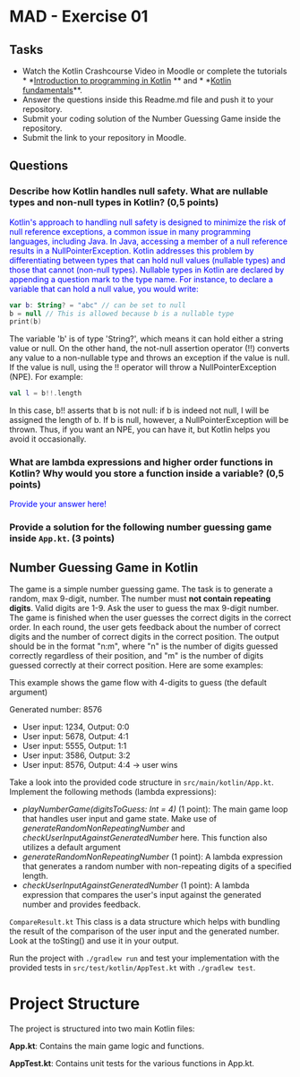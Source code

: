 # MAD - Exercise 01

## Tasks

* Watch the Kotlin Crashcourse Video in Moodle or complete the tutorials *
  *[Introduction to programming in Kotlin](https://developer.android.com/courses/pathways/android-basics-compose-unit-1-pathway-1)
  ** and *
  *[Kotlin fundamentals](https://developer.android.com/courses/pathways/android-basics-compose-unit-2-pathway-1
  )**.
* Answer the questions inside this Readme.md file and push it to your repository.
* Submit your coding solution of the Number Guessing Game inside the repository.
* Submit the link to your repository in Moodle.

## Questions

### Describe how Kotlin handles null safety. What are nullable types and non-null types in Kotlin? (0,5 points)

<span style="color:blue">Kotlin's approach to handling null safety is designed to minimize the risk
of null reference exceptions, a common issue in many programming languages, including Java. In Java,
accessing a member of a null reference results in a NullPointerException. Kotlin addresses this
problem by differentiating between types that can hold null values (nullable types) and those that
cannot (non-null types). Nullable types in Kotlin are declared by appending a question mark to the
type name. For instance, to declare a variable that can hold a null value, you would write:
</span>

```kotlin 
var b: String? = "abc" // can be set to null
b = null // This is allowed because b is a nullable type
print(b)
```

The variable 'b' is of type 'String?', which means it can hold either a string value or null. On the
other hand, the not-null assertion operator (!!) converts any value to a non-nullable type and
throws an exception if the value is null. If the value is null, using the !! operator will throw a
NullPointerException (NPE). For example:

```kotlin 
val l = b!!.length
```

In this case, b!! asserts that b is not null: if b is indeed not null, l will be assigned the length
of b. If b is null, however, a NullPointerException will be thrown. Thus, if you want an NPE, you
can have it, but Kotlin helps you avoid it occasionally.

### What are lambda expressions and higher order functions in Kotlin? Why would you store a function inside a variable? (0,5 points)

<span style="color:blue">Provide your answer here!</span>

### Provide a solution for the following number guessing game inside `App.kt`. (3 points)

## Number Guessing Game in Kotlin

The game is a simple number guessing game. The task is to generate a random, max 9-digit, number.
The number must **not contain repeating digits**. Valid digits are 1-9.
Ask the user to guess the max 9-digit number. The game is finished when the user guesses the correct
digits in the correct order.
In each round, the user gets feedback about the number of correct digits and the number of correct
digits in the correct position.
The output should be in the format "n:m", where "n" is the number of digits guessed correctly
regardless of their position,
and "m" is the number of digits guessed correctly at their correct position. Here are some examples:

This example shows the game flow with 4-digits to guess (the default argument)

Generated number: 8576

- User input: 1234, Output: 0:0
- User input: 5678, Output: 4:1
- User input: 5555, Output: 1:1
- User input: 3586, Output: 3:2
- User input: 8576, Output: 4:4 -> user wins

Take a look into the provided code structure in `src/main/kotlin/App.kt`. Implement the following
methods (lambda expressions):

- _playNumberGame(digitsToGuess: Int = 4)_ (1 point): The main game loop that handles user input and
  game state. Make use of _generateRandomNonRepeatingNumber_ and
  _checkUserInputAgainstGeneratedNumber_ here. This function also utilizes a default argument
- _generateRandomNonRepeatingNumber_ (1 point): A lambda expression that generates a random number
  with non-repeating digits of a specified length.
- _checkUserInputAgainstGeneratedNumber_ (1 point): A lambda expression that compares the user's
  input against the generated number and provides feedback.

``CompareResult.kt`` This class is a data structure which helps with bundling the result of the
comparison of the user input and the generated number. Look at the toSting() and use it in your
output.

Run the project with `./gradlew run` and test your implementation with the provided tests
in `src/test/kotlin/AppTest.kt` with `./gradlew test`.

# Project Structure

The project is structured into two main Kotlin files:

**App.kt**: Contains the main game logic and functions.

**AppTest.kt**: Contains unit tests for the various functions in App.kt.

